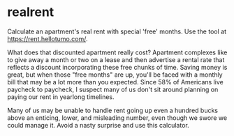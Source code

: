 # realrent
Calculate an apartment's real rent with special 'free' months. Use the tool at https://rent.hellotumo.com/.

What does that discounted apartment really cost? Apartment complexes like to give away a month or two on a lease and then advertise a rental rate that reflects a discount incorporating these free chunks of time. Saving money is great, but when those "free months" are up, you'll be faced with a monthly bill that may be a lot more than you expected.  Since 58% of Americans live paycheck to paycheck, I suspect many of us don't sit around planning on paying our rent in yearlong timelines. 

Many of us may be unable to handle rent going up even a hundred bucks above an enticing, lower, and misleading number, even though we swore we could manage it.  Avoid a nasty surprise and use this calculator.
